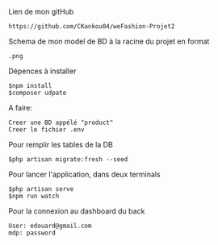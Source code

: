 Lien de mon gitHub

    https://github.com/CKankou04/weFashion-Projet2
    
Schema de mon model de BD à la racine du projet en format

    .png

Dépences à installer

    $npm install
    $composer udpate

A faire:


    Creer une BD appélé "product"
    Creer le fichier .env

Pour remplir les tables de la DB

    $php artisan migrate:fresh --seed

Pour lancer l'application, dans deux terminals

    $php artisan serve
    $npm run watch

Pour la connexion au dashboard du back

    User: edouard@gmail.com
    mdp: password
